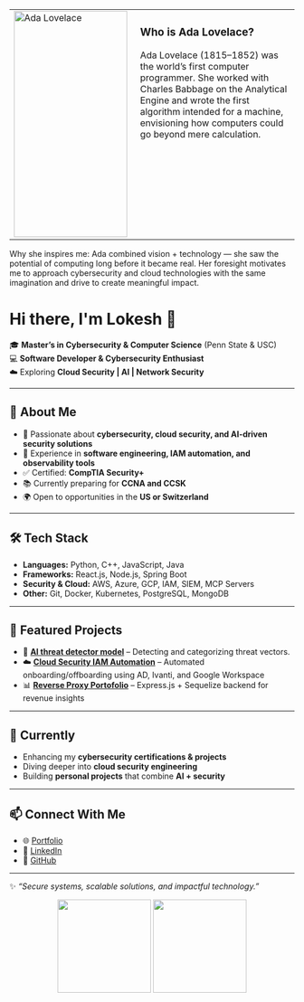 <table>
  <tr>
    <td>
      <img src="https://upload.wikimedia.org/wikipedia/commons/a/a4/Ada_Lovelace_portrait.jpg" alt="Ada Lovelace" width="200" height="400"/>
    </td>
    <td style="vertical-align: top; padding-left: 15px;">
      <h3>Who is Ada Lovelace?</h3>
      <p>
        Ada Lovelace (1815–1852) was the world’s first computer programmer.  
        She worked with Charles Babbage on the Analytical Engine and wrote the first algorithm intended for a machine, envisioning how computers could go beyond mere calculation.
      </p>
    </td>
  </tr>
</table>

Why she inspires me:
Ada combined vision + technology — she saw the potential of computing long before it became real. Her foresight motivates me to approach cybersecurity and cloud technologies with the same imagination and drive to create meaningful impact.
# Hi there, I'm Lokesh 👋

🎓 **Master’s in Cybersecurity & Computer Science** (Penn State & USC)  
💻 **Software Developer & Cybersecurity Enthusiast**  
☁️ Exploring **Cloud Security | AI | Network Security**

---

## 🚀 About Me
- 🔐 Passionate about **cybersecurity, cloud security, and AI-driven security solutions**  
- 💼 Experience in **software engineering, IAM automation, and observability tools**  
- ✅ Certified: **CompTIA Security+**  
- 📚 Currently preparing for **CCNA and CCSK**  
- 🌍 Open to opportunities in the **US or Switzerland**

---

## 🛠️ Tech Stack
- **Languages:** Python, C++, JavaScript, Java  
- **Frameworks:** React.js, Node.js, Spring Boot 
- **Security & Cloud:** AWS, Azure, GCP, IAM, SIEM, MCP Servers  
- **Other:** Git, Docker, Kubernetes, PostgreSQL, MongoDB  

---

## 📌 Featured Projects
- 🔎 **[AI threat detector model](https://github.com/loki52501/autoencode_detection_research-Project.git)** – Detecting and categorizing threat vectors.
- ☁️ **[Cloud Security IAM Automation](#)** – Automated onboarding/offboarding using AD, Ivanti, and Google Workspace  
- 📊 **[Reverse Proxy Portofolio](https://lkslokesh.in)** – Express.js + Sequelize backend for revenue insights  

---

## 🌱 Currently
- Enhancing my **cybersecurity certifications & projects**  
- Diving deeper into **cloud security engineering**  
- Building **personal projects** that combine **AI + security**

---


## 📫 Connect With Me
- 🌐 [Portfolio](https://lkslokesh.in)  
- 💼 [LinkedIn](https://www.linkedin.com/in/lokesh-l-k-s-6935b0197)  
- 🐙 [GitHub](https://github.com/loki52501)  

---
✨ *“Secure systems, scalable solutions, and impactful technology.”*


<p align="center"> <img src="https://github-readme-stats.vercel.app/api?username=loki52501&show_icons=true&theme=tokyonight" height="165"/> <img src="https://github-readme-stats.vercel.app/api/top-langs/?username=loki52501&layout=compact&theme=tokyonight" height="165"/> </p>
